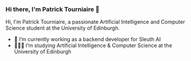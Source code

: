 ### Hi there, I'm Patrick Tourniaire 👋

Hi, I'm Patrick Tourniaire, a passionate Artificial Intelligence and Computer Science student at the University of Edinburgh.

- 🔭 I’m currently working as a backend developer for Sleuth AI
- 👨🏻‍🎓 I’m studying Artificial Intelligence & Computer Science at the University of Edinburgh
